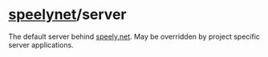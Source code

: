 # [speelynet](https://github.com/speelynet/)/server

The default server behind [speely.net](https://speely.net). May be overridden by project specific server applications.
